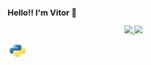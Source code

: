 ### Hello!! I'm Vitor 👋


<div align="center">
  <a href="https://github.com/VituHonda">
  <img height="180em" src="https://github-readme-stats.vercel.app/api?username=vituhonda&show_icons=true&theme=github_dark">  
  <img height="180em" src="https://github-readme-stats.vercel.app/api/top-langs/?username=vituhonda&layout=compact&langs_count=7&theme=github_dark"> 
</div>

</div>
<div style="display: inline_block"><br>
  <img align="center" alt="PythonIcon" height="30" width="40" src="https://raw.githubusercontent.com/devicons/devicon/master/icons/python/python-original.svg">
</div>
  
##



<!--
**VituHonda/VituHonda** is a ✨ _special_ ✨ repository because its `README.md` (this file) appears on your GitHub profile.

Here are some ideas to get you started:

- 🔭 I’m currently working on ...
- 🌱 I’m currently learning ...
- 👯 I’m looking to collaborate on ...
- 🤔 I’m looking for help with ...
- 💬 Ask me about ...
- 📫 How to reach me: ...
- 😄 Pronouns: ...
- ⚡ Fun fact: ...
-->
